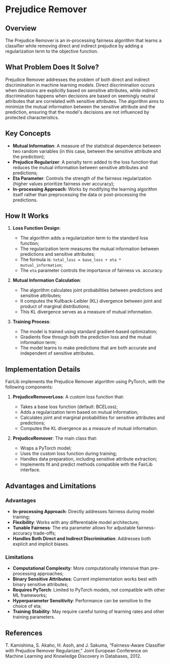 # Prejudice Remover

## Overview

The Prejudice Remover is an in-processing fairness algorithm that learns a classifier while removing direct and indirect prejudice by adding a regularization term to the objective function.

## What Problem Does It Solve?

Prejudice Remover addresses the problem of both direct and indirect discrimination in machine learning models. Direct discrimination occurs when decisions are explicitly based on sensitive attributes, while indirect discrimination happens when decisions are based on seemingly neutral attributes that are correlated with sensitive attributes. The algorithm aims to minimize the mutual information between the sensitive attribute and the prediction, ensuring that the model's decisions are not influenced by protected characteristics.

## Key Concepts

- **Mutual Information**: A measure of the statistical dependence between two random variables (in this case, between the sensitive attribute and the prediction);
- **Prejudice Regularizer**: A penalty term added to the loss function that reduces the mutual information between sensitive attributes and predictions;
- **Eta Parameter**: Controls the strength of the fairness regularization (higher values prioritize fairness over accuracy);
- **In-processing Approach**: Works by modifying the learning algorithm itself rather than preprocessing the data or post-processing the predictions.

## How It Works

1. **Loss Function Design**:
   - The algorithm adds a regularization term to the standard loss function;
   - The regularization term measures the mutual information between predictions and sensitive attributes;
   - The formula is: `total_loss = base_loss + eta * mutual_information`;
   - The `eta` parameter controls the importance of fairness vs. accuracy.

2. **Mutual Information Calculation**:
   - The algorithm calculates joint probabilities between predictions and sensitive attributes;
   - It computes the Kullback-Leibler (KL) divergence between joint and product of marginal distributions;
   - This KL divergence serves as a measure of mutual information.

3. **Training Process**:
   - The model is trained using standard gradient-based optimization;
   - Gradients flow through both the prediction loss and the mutual information term;
   - The model learns to make predictions that are both accurate and independent of sensitive attributes.

## Implementation Details

FairLib implements the Prejudice Remover algorithm using PyTorch, with the following components:

1. **PrejudiceRemoverLoss**: A custom loss function that:
   - Takes a base loss function (default: BCELoss);
   - Adds a regularization term based on mutual information;
   - Calculates joint and marginal probabilities for sensitive attributes and predictions;
   - Computes the KL divergence as a measure of mutual information.

2. **PrejudiceRemover**: The main class that:
   - Wraps a PyTorch model;
   - Uses the custom loss function during training;
   - Handles data preparation, including sensitive attribute extraction;
   - Implements fit and predict methods compatible with the FairLib interface.


## Advantages and Limitations

### Advantages

- **In-processing Approach**: Directly addresses fairness during model training;
- **Flexibility**: Works with any differentiable model architecture;
- **Tunable Fairness**: The eta parameter allows for adjustable fairness-accuracy trade-offs;
- **Handles Both Direct and Indirect Discrimination**: Addresses both explicit and implicit biases.

### Limitations

- **Computational Complexity**: More computationally intensive than pre-processing approaches;
- **Binary Sensitive Attributes**: Current implementation works best with binary sensitive attributes;
- **Requires PyTorch**: Limited to PyTorch models, not compatible with other ML frameworks;
- **Hyperparameter Sensitivity**: Performance can be sensitive to the choice of eta;
- **Training Stability**: May require careful tuning of learning rates and other training parameters.

## References

T. Kamishima, S. Akaho, H. Asoh, and J. Sakuma, “Fairness-Aware Classifier with Prejudice Remover Regularizer,” Joint European Conference on Machine Learning and Knowledge Discovery in Databases, 2012.